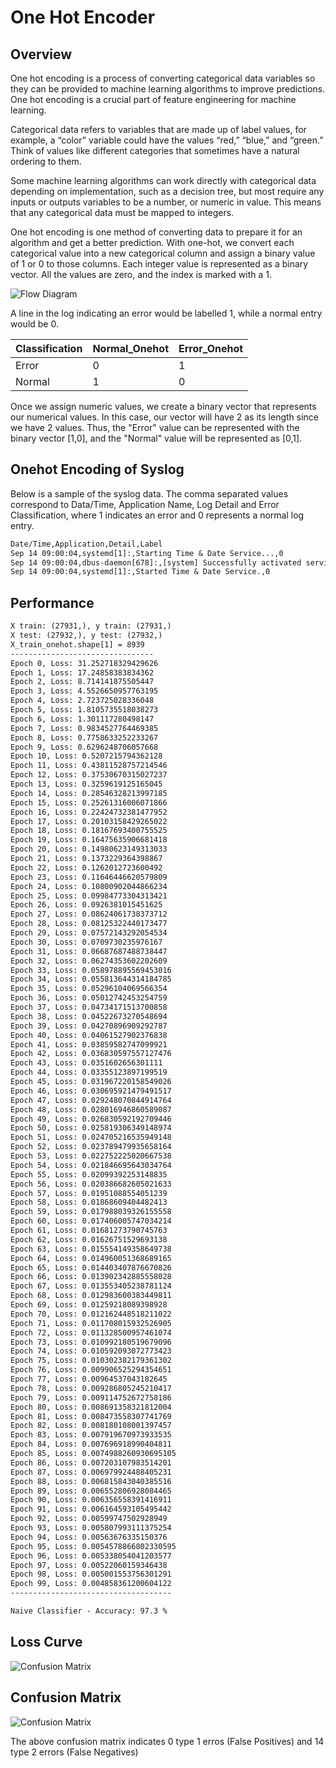 # One Hot Encoder

## Overview

One hot encoding is a process of converting categorical data variables so they can be provided to machine learning algorithms to improve predictions. One hot encoding is a crucial part of feature engineering for machine learning.

Categorical data refers to variables that are made up of label values, for example, a “color” variable could have the values “red,” “blue,” and “green.” Think of values like different categories that sometimes have a natural ordering to them.

Some machine learning algorithms can work directly with categorical data depending on implementation, such as a decision tree, but most require any inputs or outputs variables to be a number, or numeric in value. This means that any categorical data must be mapped to integers.

One hot encoding is one method of converting data to prepare it for an algorithm and get a better prediction. With one-hot, we convert each categorical value into a new categorical column and assign a binary value of 1 or 0 to those columns. Each integer value is represented as a binary vector. All the values are zero, and the index is marked with a 1.


![Flow Diagram](./one_hot_flow.svg)

A line in the log indicating an error would be  labelled 1, while a normal entry would be 0.

| Classification | Normal_Onehot | Error_Onehot |
| -------------- | ------------- | ------------ |
| Error        |   0           |   1          |
| Normal         |   1           |   0          |

Once we assign numeric values, we create a binary vector that represents our numerical values. In this case, our vector will have 2 as its length since we have 2 values. Thus, the "Error" value can be represented with the binary vector [1,0], and the "Normal" value will be represented as [0,1].

## Onehot Encoding of Syslog

Below is a sample of the syslog data. The comma separated values correspond to Data/Time, Application Name, Log Detail and Error Classification, where 1 indicates an error and 0 represents a normal log entry.

```txt
Date/Time,Application,Detail,Label
Sep 14 09:00:04,systemd[1]:,Starting Time & Date Service...,0
Sep 14 09:00:04,dbus-daemon[678]:,[system] Successfully activated service 'org.freedesktop.timedate1',0
Sep 14 09:00:04,systemd[1]:,Started Time & Date Service.,0
```

## Performance

```txt
X train: (27931,), y train: (27931,)
X test: (27932,), y test: (27932,)
X_train_onehot.shape[1] = 8939
--------------------------------
Epoch 0, Loss: 31.252718329429626
Epoch 1, Loss: 17.24858383834362
Epoch 2, Loss: 8.714141875505447
Epoch 3, Loss: 4.5526650957763195
Epoch 4, Loss: 2.723725028336048
Epoch 5, Loss: 1.8105735518038273
Epoch 6, Loss: 1.301117280498147
Epoch 7, Loss: 0.9834527764469385
Epoch 8, Loss: 0.7758633252233267
Epoch 9, Loss: 0.6296248706057668
Epoch 10, Loss: 0.5207215794362128
Epoch 11, Loss: 0.43811528757214546
Epoch 12, Loss: 0.37530670315027237
Epoch 13, Loss: 0.3259619125165045
Epoch 14, Loss: 0.28546328213997185
Epoch 15, Loss: 0.25261316006071866
Epoch 16, Loss: 0.22424732381477952
Epoch 17, Loss: 0.20103158429265022
Epoch 18, Loss: 0.18167693400755525
Epoch 19, Loss: 0.16475635906681418
Epoch 20, Loss: 0.14980623149313033
Epoch 21, Loss: 0.1373229364398867
Epoch 22, Loss: 0.1262012723600492
Epoch 23, Loss: 0.11646446620579809
Epoch 24, Loss: 0.10800902044866234
Epoch 25, Loss: 0.09984773304313421
Epoch 26, Loss: 0.0926381015451625
Epoch 27, Loss: 0.08624061738373712
Epoch 28, Loss: 0.08125322440173477
Epoch 29, Loss: 0.07572143292054534
Epoch 30, Loss: 0.0709730235976167
Epoch 31, Loss: 0.06687687488738447
Epoch 32, Loss: 0.06274353602202609
Epoch 33, Loss: 0.058978895569453016
Epoch 34, Loss: 0.055813644314184785
Epoch 35, Loss: 0.05296104069566354
Epoch 36, Loss: 0.05012742453254759
Epoch 37, Loss: 0.04734171513700858
Epoch 38, Loss: 0.04522673270548694
Epoch 39, Loss: 0.04270896909292787
Epoch 40, Loss: 0.04061527902376838
Epoch 41, Loss: 0.03859582747099921
Epoch 42, Loss: 0.036830597557127476
Epoch 43, Loss: 0.0351602656301111
Epoch 44, Loss: 0.03355123897199519
Epoch 45, Loss: 0.031967220158549026
Epoch 46, Loss: 0.030695921479491517
Epoch 47, Loss: 0.029248070844914764
Epoch 48, Loss: 0.028016946860589087
Epoch 49, Loss: 0.026830592192709446
Epoch 50, Loss: 0.025819306349148974
Epoch 51, Loss: 0.024705216535949148
Epoch 52, Loss: 0.023789479935658164
Epoch 53, Loss: 0.022752225020667538
Epoch 54, Loss: 0.021846695643034764
Epoch 55, Loss: 0.02099392253148835
Epoch 56, Loss: 0.020386682605021633
Epoch 57, Loss: 0.01951088554051239
Epoch 58, Loss: 0.01868609404482413
Epoch 59, Loss: 0.017988039326155558
Epoch 60, Loss: 0.017406005747034214
Epoch 61, Loss: 0.01681273790745763
Epoch 62, Loss: 0.01626751529693138
Epoch 63, Loss: 0.015554149358649738
Epoch 64, Loss: 0.014960051368689165
Epoch 65, Loss: 0.014403407876670826
Epoch 66, Loss: 0.013902342885558028
Epoch 67, Loss: 0.013553405238781124
Epoch 68, Loss: 0.012983600383449811
Epoch 69, Loss: 0.01259218089398928
Epoch 70, Loss: 0.012162448518211022
Epoch 71, Loss: 0.011708015932526905
Epoch 72, Loss: 0.011328500957461074
Epoch 73, Loss: 0.010992180519679096
Epoch 74, Loss: 0.010592093072773423
Epoch 75, Loss: 0.010302382179361302
Epoch 76, Loss: 0.009906525294354651
Epoch 77, Loss: 0.00964537043182645
Epoch 78, Loss: 0.009286805245210417
Epoch 79, Loss: 0.009114752672758186
Epoch 80, Loss: 0.008691358321812004
Epoch 81, Loss: 0.008473558307741769
Epoch 82, Loss: 0.008180108001397457
Epoch 83, Loss: 0.007919670973933535
Epoch 84, Loss: 0.007696918990404811
Epoch 85, Loss: 0.0074988260930695105
Epoch 86, Loss: 0.007203107983514201
Epoch 87, Loss: 0.006979924488405231
Epoch 88, Loss: 0.006815843040385516
Epoch 89, Loss: 0.006552806928084465
Epoch 90, Loss: 0.006356558391416911
Epoch 91, Loss: 0.006164593105495442
Epoch 92, Loss: 0.00599747502928949
Epoch 93, Loss: 0.005807993111375254
Epoch 94, Loss: 0.00563676335150376
Epoch 95, Loss: 0.0054578866802330595
Epoch 96, Loss: 0.005338054041203577
Epoch 97, Loss: 0.00522060159346438
Epoch 98, Loss: 0.005001553756301291
Epoch 99, Loss: 0.004858361200604122
------------------------------------

Naive Classifier - Accuracy: 97.3 %
```

## Loss Curve

![Confusion Matrix](./loss_plot.svg)



## Confusion Matrix

![Confusion Matrix](./confusion_matrix.png)

The above confusion matrix indicates 0 type 1 erros (False Positives) and 14 type 2 errors (False Negatives)
